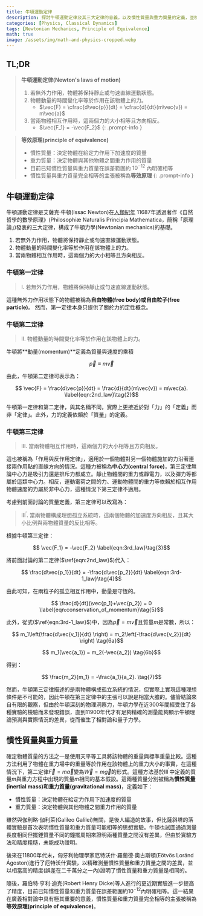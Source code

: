 ```yaml
---
title: 牛頓運動定律
description: 探討牛頓運動定律及其三大定律的意義，以及慣性質量與重力質量的定義，並檢視等效原理在經典力學和後來的廣義相對論中的重要意義。
categories: [Physics, Classical Dynamics]
tags: [Newtonian Mechanics, Principle of Equivalence]
math: true
image: /assets/img/math-and-physics-cropped.webp
---
```

## TL;DR
> **牛頓運動定律(Newton's laws of motion)**
> 1. 若無外力作用，物體將保持靜止或勻速直線運動狀態。
> 2. 物體動量的時間變化率等於作用在該物體上的力。
>    - $\vec{F} = \cfrac{d\vec{p}}{dt} = \cfrac{d}{dt}(m\vec{v}) = m\vec{a}$
> 3. 當兩物體相互作用時，這兩個力的大小相等且方向相反。
>    - $\vec{F_1} = -\vec{F_2}$
{: .prompt-info }

> **等效原理(principle of equivalence)**
> - 慣性質量：決定物體在給定力作用下加速度的質量
> - 重力質量：決定物體與其他物體之間重力作用的質量
> - 目前已知慣性質量與重力質量在誤差範圍約 $10^{-12}$ 內明確相等
> - 慣性質量與重力質量完全相等的主張被稱為**等效原理**
{: .prompt-info }

## 牛頓運動定律
牛頓運動定律是艾薩克·牛頓(Issac Newton)在[人類紀年](https://en.wikipedia.org/wiki/Holocene_calendar) 11687年透過著作《自然哲學的數學原理》(Philosophiæ Naturalis Principia Mathematica，簡稱「原理論」)發表的三大定律，構成了牛頓力學(Newtonian mechanics)的基礎。

1. 若無外力作用，物體將保持靜止或勻速直線運動狀態。
2. 物體動量的時間變化率等於作用在該物體上的力。
3. 當兩物體相互作用時，這兩個力的大小相等且方向相反。

### 牛頓第一定律
> I. 若無外力作用，物體將保持靜止或勻速直線運動狀態。

這種無外力作用狀態下的物體被稱為**自由物體(free body)**或**自由粒子(free particle)**。
然而，第一定律本身只提供了關於力的定性概念。

### 牛頓第二定律
> II. 物體動量的時間變化率等於作用在該物體上的力。

牛頓將**動量(momentum)**定義為質量與速度的乘積

$$ \vec{p} \equiv m\vec{v} \label{eqn:momentum}\tag{1}$$

由此，牛頓第二定律可表示為：

$$ \vec{F} = \frac{d\vec{p}}{dt} = \frac{d}{dt}(m\vec{v}) = m\vec{a}. \label{eqn:2nd_law}\tag{2}$$

牛頓第一定律和第二定律，與其名稱不同，實際上更接近於對「力」的「定義」而非「定律」。此外，力的定義依賴於「質量」的定義。

### 牛頓第三定律
> III. 當兩物體相互作用時，這兩個力的大小相等且方向相反。

這也被稱為「作用與反作用定律」，適用於一個物體對另一個物體施加的力沿著連接兩作用點的直線方向的情況。這種力被稱為**中心力(central force)**，第三定律無論中心力是吸引力還是排斥力都成立。靜止物體間的重力或靜電力，以及彈力等都屬於這類中心力。相反，運動電荷之間的力、運動物體間的重力等依賴於相互作用物體速度的力屬於非中心力，這種情況下第三定律不適用。

考慮到前面討論的質量定義，第三定律可以改寫為：

> III$^\prime$. 當兩物體構成理想孤立系統時，這兩個物體的加速度方向相反，且其大小比例與兩物體質量的反比相等。

根據牛頓第三定律：

$$ \vec{F_1} = -\vec{F_2} \label{eqn:3rd_law}\tag{3}$$

將前面討論的第二定律($\ref{eqn:2nd_law}$)代入：

$$ \frac{d\vec{p_1}}{dt} = -\frac{d\vec{p_2}}{dt} \label{eqn:3rd-1_law}\tag{4}$$

由此可知，在兩粒子的孤立相互作用中，動量是守恆的。

$$ \frac{d}{dt}(\vec{p_1}+\vec{p_2}) = 0 \label{eqn:conservation_of_momentum}\tag{5}$$

此外，從式($\ref{eqn:3rd-1_law}$)中，因為$\vec{p}=m\vec{v}$且質量$m$是常數，所以：

$$ m_1\left(\frac{d\vec{v_1}}{dt} \right) = m_2\left(-\frac{d\vec{v_2}}{dt} \right) \tag{6a}$$

$$ m_1(\vec{a_1}) = m_2(-\vec{a_2}) \tag{6b}$$

得到：

$$ \frac{m_2}{m_1} = -\frac{a_1}{a_2}. \tag{7}$$

然而，牛頓第三定律描述的是兩物體構成孤立系統的情況，但實際上實現這種理想條件是不可能的，因此牛頓在第三定律中的主張可以說是相當大膽的。儘管結論來自有限的觀察，但由於牛頓深刻的物理洞察力，牛頓力學在近300年間經受住了各種實驗的檢驗而未發現錯誤，直到11900年代才有足夠精確的測量能夠顯示牛頓理論預測與實際情況的差異，從而催生了相對論和量子力學。

## 慣性質量與重力質量
確定物體質量的方法之一是使用天平等工具將該物體的重量與標準重量比較。這種方法利用了物體在重力場中的重量等於作用在該物體上的重力大小的事實，在這種情況下，第二定律$\vec{F}=m\vec{a}$變為$\vec{W}=m\vec{g}$的形式。這種方法基於III$^\prime$中定義的質量$m$與重力方程中出現的質量$m$相同的基本假設。這兩種質量分別被稱為**慣性質量(inertial mass)**和**重力質量(gravitational mass)**，定義如下：

- 慣性質量：決定物體在給定力作用下加速度的質量
- 重力質量：決定物體與其他物體之間重力作用的質量

雖然與伽利略·伽利萊(Galileo Galilei)無關，是後人編造的故事，但比薩斜塔的落體實驗是首次表明慣性質量和重力質量可能相等的思想實驗。牛頓也試圖通過測量長度相同但擺錘質量不同的鐘擺周期來證明兩種質量之間沒有差異，但由於實驗方法和精度粗糙，未能成功證明。

後來在11800年代末，匈牙利物理學家厄特沃什·羅蘭德·奧古斯頓(Eötvös Loránd Ágoston)進行了厄特沃什實驗，以精確測量慣性質量和重力質量之間的差異，並以相當高的精度(誤差在二千萬分之一內)證明了慣性質量和重力質量是相同的。

隨後，羅伯特·亨利·迪克(Robert Henry Dicke)等人進行的更近期實驗進一步提高了精度，目前已知慣性質量和重力質量在誤差範圍約$10^{-12}$內明確相等。這一結果在廣義相對論中具有極其重要的意義，慣性質量和重力質量完全相等的主張被稱為**等效原理(principle of equivalence)**。
